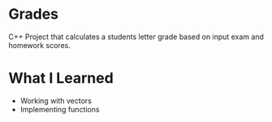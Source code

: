 # Grades
C++ Project that calculates a students letter grade based on input exam and homework scores.

# What I Learned

* Working with vectors
* Implementing functions
